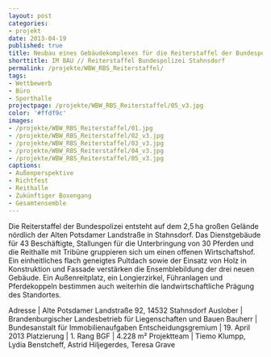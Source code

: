 ```yaml
---
layout: post
categories:
- projekt
date: 2013-04-19
published: true
title: Neubau eines Gebäudekomplexes für die Reiterstaffel der Bundespolizei
shorttitle: IM BAU // Reiterstaffel Bundespolizei Stahnsdorf
permalink: /projekte/WBW_RBS_Reiterstaffel/
tags: 
- Wettbewerb
- Büro
- Sporthalle
projectpage: /projekte/WBW_RBS_Reiterstaffel/05_v3.jpg 
color: '#ffdf9c'
images:
- /projekte/WBW_RBS_Reiterstaffel/01.jpg
- /projekte/WBW_RBS_Reiterstaffel/02_v3.jpg
- /projekte/WBW_RBS_Reiterstaffel/03_v3.jpg
- /projekte/WBW_RBS_Reiterstaffel/04_v3.jpg
- /projekte/WBW_RBS_Reiterstaffel/05_v3.jpg
captions:
- Außenperspektive
- Richtfest
- Reithalle
- Zukünftiger Boxengang
- Gesamtensemble
---
```

Die Reiterstaffel der Bundespolizei entsteht auf dem 2,5 ha großen Gelände nördlich der Alten Potsdamer Landstraße in Stahnsdorf. Das Dienstgebäude für 43 Beschäftigte, Stallungen für die Unterbringung von 30 Pferden und die Reithalle mit Tribüne gruppieren sich um einen offenen Wirtschaftshof. Ein einheitliches flach geneigtes Pultdach sowie der Einsatz von Holz in Konstruktion und Fassade verstärken die Ensemblebildung der drei neuen Gebäude. Ein Außenreitplatz, ein Longierzirkel, Führanlagen und Pferdekoppeln bestimmen auch weiterhin die landwirtschaftliche Prägung des Standortes.

Adresse					|	Alte Potsdamer Landstraße 92, 14532 Stahnsdorf
Auslober				|	Brandenburgischer Landesbetrieb für Liegenschaften und Bauen
Bauherr					|	Bundesanstalt für Immobilienaufgaben
Entscheidungsgremium	|	19. April 2013
Platzierung				|	1. Rang
BGF						|	4.228 m²
Projektteam				|	Tiemo Klumpp, Lydia Benstcheff, Astrid Hiljegerdes, Teresa Grave
